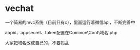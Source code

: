 # vechat
一个简易的mvc系统（目前只有c），里面运行着微信api，不断完善中


appid、appsecret、token配置在Common\Conf\域名.php

大家把域名改成自己的，不要捣乱
